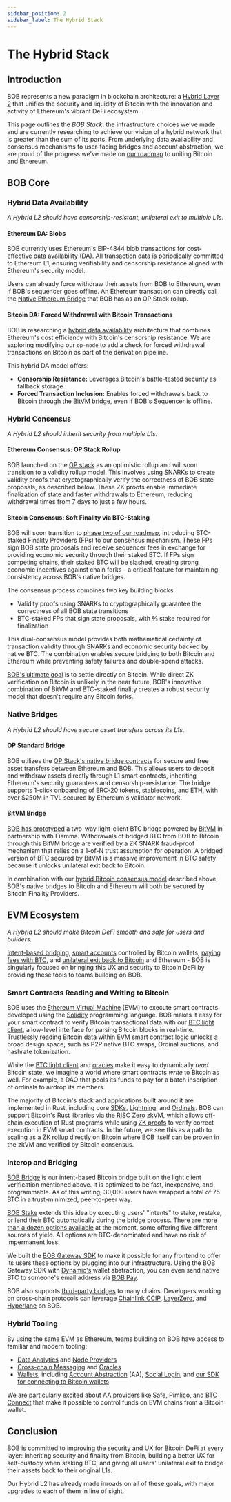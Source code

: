 ```yaml
---
sidebar_position: 2
sidebar_label: The Hybrid Stack
---
```


# The Hybrid Stack

## Introduction

BOB represents a new paradigm in blockchain architecture: a [Hybrid Layer 2](/learn/introduction/roadmap) that unifies the security and liquidity of Bitcoin with the innovation and activity of Ethereum's vibrant DeFi ecosystem.

This page outlines the _BOB Stack_, the infrastructure choices we've made and are currently researching to achieve our vision of a hybrid network that is greater than the sum of its parts. From underlying data availability and consensus mechanisms to user-facing bridges and account abstraction, we are proud of the progress we've made on [our roadmap](/learn/introduction/roadmap/) to uniting Bitcoin and Ethereum.

## BOB Core

### Hybrid Data Availability

_A Hybrid L2 should have censorship-resistant, unilateral exit to multiple L1s._

#### Ethereum DA: Blobs

BOB currently uses Ethereum's EIP-4844 blob transactions for cost-effective data availability (DA). All transaction data is periodically committed to Ethereum L1, ensuring verifiability and censorship resistance aligned with Ethereum's security model.

Users can already force withdraw their assets from BOB to Ethereum, even if BOB's sequencer goes offline. An Ethereum transaction can directly call the [Native Ethereum Bridge](/learn/reference/contracts/#ethereum-l1) that BOB has as an OP Stack rollup.

#### Bitcoin DA: Forced Withdrawal with Bitcoin Transactions

BOB is researching a [hybrid data availability](https://blog.gobob.xyz/posts/hybrid-data-availability-enforcing-bitvm-withdrawals-on-bob) architecture that combines Ethereum's cost efficiency with Bitcoin's censorship resistance. We are exploring modifying our `op-node` to add a check for forced withdrawal transactions on Bitcoin as part of the derivation pipeline.

This hybrid DA model offers:

- **Censorship Resistance:** Leverages Bitcoin's battle-tested security as fallback storage
- **Forced Transaction Inclusion:** Enables forced withdrawals back to Bitcoin through the [BitVM bridge](/learn/introduction/bitvm/#bitvm-bridge-summary), even if BOB's Sequencer is offline.

### Hybrid Consensus

_A Hybrid L2 should inherit security from multiple L1s._

#### Ethereum Consensus: OP Stack Rollup

BOB launched on the [OP stack](https://docs.optimism.io/) as an optimistic rollup and will soon transition to a validity rollup model. This involves using SNARKs to create validity proofs that cryptographically verify the correctness of BOB state proposals, as described below. These ZK proofs enable immediate finalization of state and faster withdrawals to Ethereum, reducing withdrawal times from 7 days to just a few hours.

#### Bitcoin Consensus: Soft Finality via BTC-Staking

BOB will soon transition to [phase two of our roadmap](/learn/introduction/roadmap/#-phase-2-bitcoin-soft-finality), introducing BTC-staked Finality Providers (FPs) to our consensus mechanism. These FPs sign BOB state proposals and receive sequencer fees in exchange for providing economic security through their staked BTC. If FPs sign competing chains, their staked BTC will be slashed, creating strong economic incentives against chain forks - a critical feature for maintaining consistency across BOB's native bridges.

The consensus process combines two key building blocks:

- Validity proofs using SNARKs to cryptographically guarantee the correctness of all BOB state transitions
- BTC-staked FPs that sign state proposals, with ⅔ stake required for finalization

This dual-consensus model provides both mathematical certainty of transaction validity through SNARKs and economic security backed by native BTC. The combination enables secure bridging to both Bitcoin and Ethereum while preventing safety failures and double-spend attacks.

[BOB's ultimate goal](/learn/introduction/roadmap/#phase-3-full-bitcoin-security) is to settle directly on Bitcoin. While direct ZK verification on Bitcoin is unlikely in the near future, BOB's innovative combination of BitVM and BTC-staked finality creates a robust security model that doesn't require any Bitcoin forks.

### Native Bridges

_A Hybrid L2 should have secure asset transfers across its L1s._

#### OP Standard Bridge

BOB utilizes the [OP Stack's native bridge contracts](https://docs.optimism.io/app-developers/bridging/standard-bridge) for secure and free asset transfers between Ethereum and BOB. This allows users to deposit and withdraw assets directly through L1 smart contracts, inheriting Ethereum's security guarantees and censorship-resistance. The bridge supports 1-click onboarding of ERC-20 tokens, stablecoins, and ETH, with over $250M in TVL secured by Ethereum's validator network.

#### BitVM Bridge

[BOB has prototyped](https://blog.gobob.xyz/posts/bob-announces-trust-minimized-bitcoin-bridge-prototype-powered-by-bitvm/) a two-way light-client BTC bridge powered by [BitVM](/learn/introduction/bitvm/) in partnership with Fiamma. Withdrawals of bridged BTC from BOB to Bitcoin through this BitVM bridge are verified by a ZK SNARK fraud-proof mechanism that relies on a 1-of-N trust assumption for operation. A bridged version of BTC secured by BitVM is a massive improvement in BTC safety because it unlocks unilateral exit back to Bitcoin.

In combination with our [hybrid Bitcoin consensus model](#hybrid-consensus) described above, BOB's native bridges to Bitcoin and Ethereum will both be secured by Bitcoin Finality Providers.

## EVM Ecosystem

_A Hybrid L2 should make Bitcoin DeFi smooth and safe for users and builders._

[Intent-based bridging](/learn/introduction/gateway/), [smart accounts](/learn/reference/tools/account-abstraction/) controlled by Bitcoin wallets, [paying fees with BTC](/learn/builder-guides/bridged-btc-gas-fee/), and [unilateral exit back to Bitcoin](/learn/introduction/bitvm/) and Ethereum - BOB is singularly focused on bringing this UX and security to Bitcoin DeFi by providing these tools to teams building on BOB.

### Smart Contracts Reading and Writing to Bitcoin

BOB uses the [Ethereum Virtual Machine](https://ethereum.org/en/developers/docs/evm/) (EVM) to execute smart contracts developed using the [Solidity](https://soliditylang.org/) programming language. BOB makes it easy for your smart contract to verify Bitcoin transactional data with our [BTC light client](/learn/builder-guides/relay/), a low-level interface for parsing Bitcoin blocks in real-time. Trustlessly reading Bitcoin data within EVM smart contract logic unlocks a broad design space, such as P2P native BTC swaps, Ordinal auctions, and hashrate tokenization.

While the [BTC light client](/learn/builder-guides/relay/) and [oracles](/learn/reference/tools/oracles/) make it easy to dynamically _read_ Bitcoin state, we imagine a world where smart contracts _write_ to Bitcoin as well. For example, a DAO that pools its funds to pay for a batch inscription of ordinals to airdrop its members.

The majority of Bitcoin's stack and applications built around it are implemented in Rust, including core [SDKs](https://github.com/rust-bitcoin/rust-bitcoin/), [Lightning](https://github.com/lightningdevkit/rust-lightning/), and [Ordinals](https://github.com/ordinals/ord/). BOB can support Bitcoin's Rust libraries via the [RISC Zero zkVM](/learn/reference/tools/rust-zkvm/), which allows off-chain execution of Rust programs while using [ZK proofs](https://ethereum.org/en/zero-knowledge-proofs/) to verify correct execution in EVM smart contracts. In the future, we see this as a path to scaling as a [ZK rollup](https://vitalik.ca/general/2021/01/05/rollup.html) directly on Bitcoin where BOB itself can be proven in the zkVM and verified by Bitcoin consensus.

### Interop and Bridging

<!-- TODO: Add link around "programmable" to upcoming Gateway Strategy Creation page. -->

[BOB Bridge](/learn/user-guides/onboard-to-bob/bob-gateway/) is our intent-based Bitcoin bridge built on the light client verification mentioned above. It is optimized to be fast, inexpensive, and programmable. As of this writing, 30,000 users have swapped a total of 75 BTC in a trust-minimized, peer-to-peer way.

[BOB Stake](/learn/user-guides/bob-stake/) extends this idea by executing users' "intents" to stake, restake, or lend their BTC automatically during the bridge process. There are [more than a dozen options available](https://app.gobob.xyz/en/stake) at the moment, some offering five different sources of yield. All options are BTC-denominated and have no risk of impermanent loss.

We built the [BOB Gateway SDK](/learn/builder-guides/gateway/) to make it possible for any frontend to offer its users these options by plugging into our infrastructure. Using the BOB Gateway SDK with [Dynamic's](https://www.dynamic.xyz/) wallet abstraction, you can even send native BTC to someone's email address via [BOB Pay](/learn/user-guides/bob-pay/#what-is-bob-pay).

BOB also supports [third-party bridges](https://app.gobob.xyz/bridge/) to many chains. Developers working on cross-chain protocols can leverage [Chainlink CCIP](/learn/reference/tools/cross-chain#chainlink-ccip), [LayerZero](/learn/reference/tools/cross-chain#layerzero), and [Hyperlane](https://docs.hyperlane.xyz/docs/reference/contract-addresses/) on BOB.

### Hybrid Tooling

By using the same EVM as Ethereum, teams building on BOB have access to familiar and modern tooling:

- [Data Analytics](/learn/reference/tools/data-indexers/) and [Node Providers](/learn/reference/tools/node-providers/)
- [Cross-chain Messaging](/learn/reference/tools/cross-chain/) and [Oracles](/learn/reference/tools/oracles/)
- [Wallets](/learn/reference/tools/wallets/), including [Account Abstraction](/learn/reference/tools/account-abstraction/) (AA), [Social Login](/learn/reference/tools/social-login/), and [our SDK for connecting to Bitcoin wallets](/learn/builder-guides/sats-wagmi/)

We are particularly excited about AA providers like [Safe](/learn/reference/tools/account-abstraction#safe-wallet), [Pimlico](/learn/reference/tools/account-abstraction#pimlico), and [BTC Connect](/learn/reference/tools/account-abstraction#btc-connect) that make it possible to control funds on EVM chains from a Bitcoin wallet.

## Conclusion

BOB is committed to improving the security and UX for Bitcoin DeFi at every layer: inheriting security and finality from Bitcoin, building a better UX for self-custody when staking BTC, and giving all users' unilateral exit to bridge their assets back to their original L1s.

Our Hybrid L2 has already made inroads on all of these goals, with major upgrades to each of them in line of sight.
